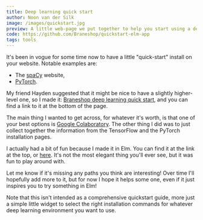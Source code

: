 ```yaml
---
title: Deep learning quick start
author: Noon van der Silk
image: /images/quickstart.jpg
preview: A little web-page we put together to help you start using a deep learning framework immediately.
code: https://github.com/Braneshop/quickstart-elm-app
tags: tools
---
```


It's been in vogue for some time now to have a little "quick-start" install on
your website. Notable examples are:

<ul class="normal">
<li>The <a href="https://spacy.io/usage" rel="noopener">spaCy</a>
website,</li>
<li> <a href="https://pytorch.org/" rel="noopener">PyTorch</a>.</li>
</ul>

My friend Hayden suggested that it might be nice to have a slightly
higher-level one, so I made it: <a href="/quickstart.html">Braneshop deep
learning quick start</a>, and you can find a link to it at the bottom of the
page.

The main thing I wanted to get across, for whatever it's worth, is that one of
your best options is <a href="https://colab.research.google.com/">Google
Colaboratory</a>. The other thing I did was to just collect together the
information from the TensorFlow and the PyTorch installation pages.

<!--more-->

I actually had a bit of fun because I made it in Elm. You can find it at the
link at the top, or <a href="https://github.com/Braneshop/quickstart-elm-app"
rel="noopener">here</a>. It's not the most elegant thing you'll ever see, but
it was fun to play around with.

Let me know if it's missing any paths you think are interesting! Over time
I'll hopefully add more to it, but for now I hope it helps some one, even if
it just inspires you to try something in Elm!

Note that this isn't intended as a comprehensive quickstart guide, more just a
simple little widget to select the right installation commands for whatever
deep learning environment you want to use.
